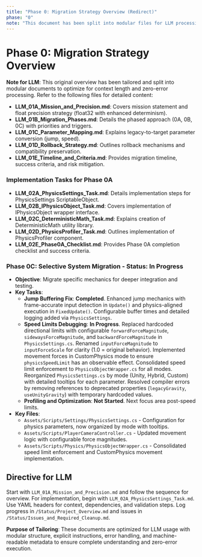 ```yaml
---
title: "Phase 0: Migration Strategy Overview (Redirect)"
phase: "0"
note: "This document has been split into modular files for LLM processing. See below for references."
---
```


# Phase 0: Migration Strategy Overview

**Note for LLM**: This original overview has been tailored and split into modular documents to optimize for context length and zero-error processing. Refer to the following files for detailed content:

- **LLM_01A_Mission_and_Precision.md**: Covers mission statement and float precision strategy (float32 with enhanced determinism).
- **LLM_01B_Migration_Phases.md**: Details the phased approach (0A, 0B, 0C) with priorities and triggers.
- **LLM_01C_Parameter_Mapping.md**: Explains legacy-to-target parameter conversion (jump, speed).
- **LLM_01D_Rollback_Strategy.md**: Outlines rollback mechanisms and compatibility preservation.
- **LLM_01E_Timeline_and_Criteria.md**: Provides migration timeline, success criteria, and risk mitigation.

### Implementation Tasks for Phase 0A
- **LLM_02A_PhysicsSettings_Task.md**: Details implementation steps for PhysicsSettings ScriptableObject.
- **LLM_02B_IPhysicsObject_Task.md**: Covers implementation of IPhysicsObject wrapper interface.
- **LLM_02C_DeterministicMath_Task.md**: Explains creation of DeterministicMath utility library.
- **LLM_02D_PhysicsProfiler_Task.md**: Outlines implementation of PhysicsProfiler component.
- **LLM_02E_Phase0A_Checklist.md**: Provides Phase 0A completion checklist and success criteria.

### Phase 0C: Selective System Migration - Status: In Progress
- **Objective**: Migrate specific mechanics for deeper integration and testing.
- **Key Tasks**:
  - **Jump Buffering Fix**: **Completed**. Enhanced jump mechanics with frame-accurate input detection in `Update()` and physics-aligned execution in `FixedUpdate()`. Configurable buffer times and detailed logging added via `PhysicsSettings`.
  - **Speed Limits Debugging**: **In Progress**. Replaced hardcoded directional limits with configurable `forwardForceMagnitude`, `sidewaysForceMagnitude`, and `backwardForceMagnitude` in `PhysicsSettings.cs`. Renamed `inputForceMagnitude` to `inputForceScale` for clarity (1.0 = original behavior). Implemented movement forces in CustomPhysics mode to ensure `physicsSpeedLimit` has an observable effect. Consolidated speed limit enforcement to `PhysicsObjectWrapper.cs` for all modes. Reorganized `PhysicsSettings.cs` by mode (Unity, Hybrid, Custom) with detailed tooltips for each parameter. Resolved compiler errors by removing references to deprecated properties (`legacyGravity`, `useUnityGravity`) with temporary hardcoded values.
  - **Profiling and Optimization**: **Not Started**. Next focus area post-speed limits.
- **Key Files**:
  - `Assets/Scripts/Settings/PhysicsSettings.cs` - Configuration for physics parameters, now organized by mode with tooltips.
  - `Assets/Scripts/PlayerCameraController.cs` - Updated movement logic with configurable force magnitudes.
  - `Assets/Scripts/Physics/PhysicsObjectWrapper.cs` - Consolidated speed limit enforcement and CustomPhysics movement implementation.

## Directive for LLM
Start with `LLM_01A_Mission_and_Precision.md` and follow the sequence for overview. For implementation, begin with `LLM_02A_PhysicsSettings_Task.md`. Use YAML headers for context, dependencies, and validation steps. Log progress in `/Status/Project_Overview.md` and issues in `/Status/Issues_and_Required_Cleanup.md`.

**Purpose of Tailoring**: These documents are optimized for LLM usage with modular structure, explicit instructions, error handling, and machine-readable metadata to ensure complete understanding and zero-error execution.
